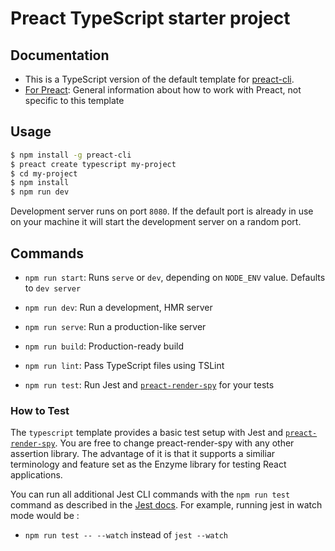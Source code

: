 # Preact TypeScript starter project

## Documentation

-   This is a TypeScript version of the default template for
    [preact-cli](https://github.com/developit/preact-cli).
-   [For Preact](https://preactjs.com/): General information about how to work
    with Preact, not specific to this template

## Usage

```bash
$ npm install -g preact-cli
$ preact create typescript my-project
$ cd my-project
$ npm install
$ npm run dev
```

Development server runs on port `8080`. If the default port is already in use on
your machine it will start the development server on a random port.

## Commands

-   `npm run start`: Runs `serve` or `dev`, depending on `NODE_ENV` value.
    Defaults to `dev server`

-   `npm run dev`: Run a development, HMR server

-   `npm run serve`: Run a production-like server

-   `npm run build`: Production-ready build

-   `npm run lint`: Pass TypeScript files using TSLint

-   `npm run test`: Run Jest and
    [`preact-render-spy`](https://github.com/mzgoddard/preact-render-spy) for
    your tests

### How to Test

The `typescript` template provides a basic test setup with Jest and
[`preact-render-spy`](https://github.com/mzgoddard/preact-render-spy). You are
free to change preact-render-spy with any other assertion library. The advantage
of it is that it supports a similiar terminology and feature set as the Enzyme
library for testing React applications.

You can run all additional Jest CLI commands with the `npm run test` command as
described in the
[Jest docs](https://facebook.github.io/jest/docs/en/cli.html#using-with-npm-scripts).
For example, running jest in watch mode would be :

-   `npm run test -- --watch` instead of `jest --watch`
